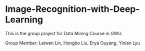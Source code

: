 # Image-Recognition-with-Deep-Learning

This is the group project for Data Mining Course in GWU.

Group Member: Leiwen Lin, Hongbo Liu, Erya Ouyang, Yinian Lyu
